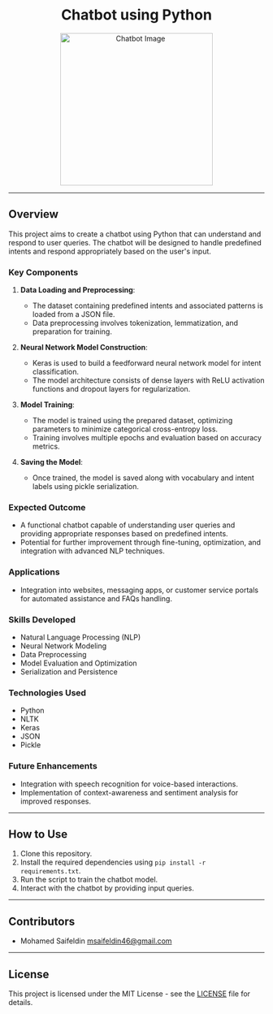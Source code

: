 <h1 align="center">Chatbot using Python</h1>

<div align="center">
  <img src="./chatbot.png" alt="Chatbot Image" width="300">
</div>

---

## Overview

This project aims to create a chatbot using Python that can understand and respond to user queries. The chatbot will be designed to handle predefined intents and respond appropriately based on the user's input.

### Key Components

1. **Data Loading and Preprocessing**:
   - The dataset containing predefined intents and associated patterns is loaded from a JSON file.
   - Data preprocessing involves tokenization, lemmatization, and preparation for training.

2. **Neural Network Model Construction**:
   - Keras is used to build a feedforward neural network model for intent classification.
   - The model architecture consists of dense layers with ReLU activation functions and dropout layers for regularization.

3. **Model Training**:
   - The model is trained using the prepared dataset, optimizing parameters to minimize categorical cross-entropy loss.
   - Training involves multiple epochs and evaluation based on accuracy metrics.

4. **Saving the Model**:
   - Once trained, the model is saved along with vocabulary and intent labels using pickle serialization.

### Expected Outcome

- A functional chatbot capable of understanding user queries and providing appropriate responses based on predefined intents.
- Potential for further improvement through fine-tuning, optimization, and integration with advanced NLP techniques.

### Applications

- Integration into websites, messaging apps, or customer service portals for automated assistance and FAQs handling.

### Skills Developed

- Natural Language Processing (NLP)
- Neural Network Modeling
- Data Preprocessing
- Model Evaluation and Optimization
- Serialization and Persistence

### Technologies Used

- Python
- NLTK
- Keras
- JSON
- Pickle

### Future Enhancements

- Integration with speech recognition for voice-based interactions.
- Implementation of context-awareness and sentiment analysis for improved responses.

---

## How to Use

1. Clone this repository.
2. Install the required dependencies using `pip install -r requirements.txt`.
3. Run the script to train the chatbot model.
4. Interact with the chatbot by providing input queries.

---

## Contributors

- Mohamed Saifeldin <msaifeldin46@gmail.com>

---

## License

This project is licensed under the MIT License - see the [LICENSE](LICENSE) file for details.

